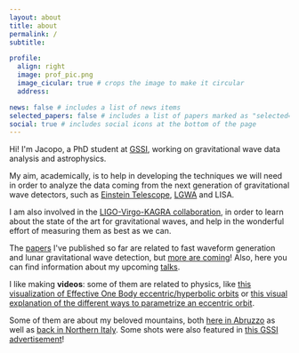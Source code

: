 ```yaml
---
layout: about
title: about
permalink: /
subtitle:

profile:
  align: right
  image: prof_pic.png
  image_cicular: true # crops the image to make it circular
  address:

news: false # includes a list of news items
selected_papers: false # includes a list of papers marked as "selected={true}"
social: true # includes social icons at the bottom of the page
---
```


Hi! I'm Jacopo, a PhD student at [GSSI](https://www.gssi.it/people/students/students-physics/item/15633-tissino-jacopo), working on gravitational wave data analysis and astrophysics.

My aim, academically, is to help in developing the techniques we will need in order to analyze the data coming from
the next generation of gravitational wave detectors, such as [Einstein Telescope](../projects/et), [LGWA](../projects/LGWA) and LISA.

I am also involved in the [LIGO-Virgo-KAGRA collaboration](../projects/Virgo), in order to learn about the state of the art for gravitational waves, and help in the wonderful effort of measuring them as best as we can.

The [papers](../publications) I've published so far are related to fast waveform generation and lunar gravitational wave detection, but [more are coming](../projects)!
Also, here you can find information about my upcoming [talks](../talks).

I like making **videos**: some of them are related to physics, like [this visualization of Effective One Body eccentric/hyperbolic orbits](https://www.youtube.com/watch?v=xRF-Gc0voik) or [this visual explanation of the different ways to parametrize an eccentric orbit](https://www.youtube.com/watch?v=Mr9t7SLo0I0).

Some of them are about my beloved mountains, both [here in Abruzzo](https://www.youtube.com/watch?v=ncHrPkNhl6Y) as well as [back in Northern Italy](https://www.youtube.com/watch?v=PfVHq-Rr2GY).
Some shots were also featured in [this GSSI advertisement](https://www.youtube.com/watch?v=XhupJeXXv8Y)!

<!-- Put your address / P.O. box / other info right below your picture. You can also disable any these elements by editing `profile` property of the YAML header of your `_pages/about.md`. Edit `_bibliography/papers.bib` and Jekyll will render your [publications page](/al-folio/publications/) automatically. -->

<!-- Link to your social media connections, too. This theme is set up to use [Font Awesome icons](http://fortawesome.github.io/Font-Awesome/) and [Academicons](https://jpswalsh.github.io/academicons/), like the ones below. Add your Facebook, Twitter, LinkedIn, Google Scholar, or just disable all of them. -->
